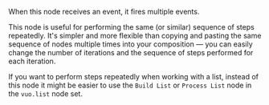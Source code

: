 When this node receives an event, it fires multiple events. 

This node is useful for performing the same (or similar) sequence of steps repeatedly.  It's simpler and more flexible than copying and pasting the same sequence of nodes multiple times into your composition — you can easily change the number of iterations and the sequence of steps performed for each iteration.

If you want to perform steps repeatedly when working with a list, instead of this node it might be easier to use the `Build List` or `Process List` node in the `vuo.list` node set.
